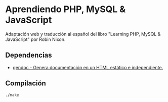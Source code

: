 # Aprendiendo PHP, MySQL & JavaScript

Adaptación web y traducción al español del libro "Learning PHP, MySQL & JavaScript" por Robin Nixon.

## Dependencias

* [gendoc - Genera documentación en un HTML estático e independiente.](https://gitlab.com/bztsrc/gendoc)

## Compilación

    ./make

